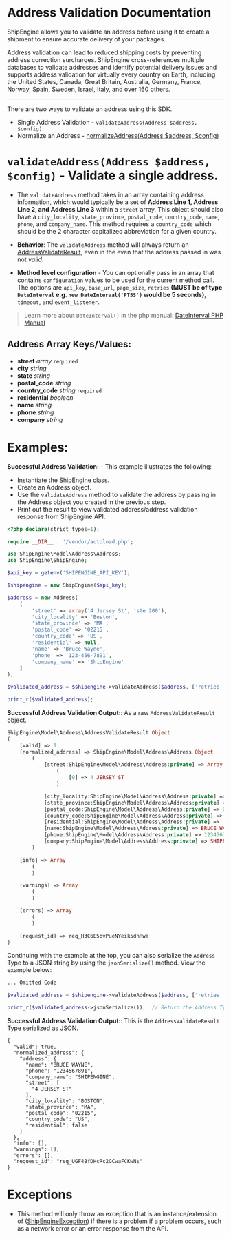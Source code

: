Address Validation Documentation
================================
ShipEngine allows you to validate an address before using it to create a shipment to ensure accurate delivery
of your packages.

Address validation can lead to reduced shipping costs by preventing address correction surcharges. ShipEngine
cross-references multiple databases to validate addresses and identify potential delivery issues and supports address
validation for virtually every country on Earth, including the United States, Canada, Great Britain, Australia,
Germany, France, Norway, Spain, Sweden, Israel, Italy, and over 160 others.

---

There are two ways to validate an address using this SDK.

- Single Address Validation - `validateAddress(Address $address, $config)`
- Normalize an Address - [normalizeAddress(Address $address, $config)](./normalizeAddressExample.md)

`validateAddress(Address $address, $config)` - Validate a single address.
=========================================================================

- The `validateAddress` method takes in an array containing address information, which would typically be a set of
  **Address Line 1, Address Line 2, and Address Line 3** within a `street` array. This object should also have a
  `city_locality`, `state_province`, `postal_code`, `country_code`, `name`, `phone`, and `company_name`. This method
  requires a `country_code` which should be the 2 character capitalized abbreviation for a given country.

- **Behavior**: The `validateAddress` method will always return
  an [AddressValidateResult](../src/Model/Address/AddressValidateResult.php), even in the even that the address passed
  in was not *valid*.

- **Method level configuration** - You can optionally pass in an array that contains `configuration` values to be used
  for the current method call. The options are `api_key`, `base_url`, `page_size`,
  `retries` **(MUST be of type `DateInterval` e.g. `new DateInterval('PT5S')` would be 5 seconds)**,
  `timeout`, and `event_listener`.

> Learn more about `DateInterval()` in the php manual:
> [DateInterval PHP Manual](https://www.php.net/manual/en/class.dateinterval.php "DateInterval Documentation")

Address Array Keys/Values:
--------------------------

- **street** *array* `required`
- **city** *string*
- **state** *string*
- **postal_code** *string*
- **country_code** *string* `required`
- **residential** *boolean*
- **name** *string*
- **phone** *string*
- **company** *string*

Examples:
=========

**Successful Address Validation:** - This example illustrates the following:
  - Instantiate the ShipEngine class.
  - Create an Address object.
  - Use the `validateAddress` method to validate the address by passing in the Address object you created in the previous step.
  - Print out the result to view validated address/address validation response from ShipEngine API.

```php
<?php declare(strict_types=1);

require __DIR__ . '/vendor/autoload.php';

use ShipEngine\Model\Address\Address;
use ShipEngine\ShipEngine;

$api_key = getenv('SHIPENGINE_API_KEY');

$shipengine = new ShipEngine($api_key);

$address = new Address(
    [
        'street' => array('4 Jersey St', 'ste 200'),
        'city_locality' => 'Boston',
        'state_province' => 'MA',
        'postal_code' => '02215',
        'country_code' => 'US',
        'residential' => null,
        'name' => 'Bruce Wayne',
        'phone' => '123-456-7891',
        'company_name' => 'ShipEngine'
    ]
);

$validated_address = $shipengine->validateAddress($address, ['retries' => 2]);

print_r($validated_address);
```

**Successful Address Validation Output:**: As a raw `AddressValidateResult` object.

```php
ShipEngine\Model\Address\AddressValidateResult Object
(
    [valid] => 1
    [normalized_address] => ShipEngine\Model\Address\Address Object
        (
            [street:ShipEngine\Model\Address\Address:private] => Array
                (
                    [0] => 4 JERSEY ST
                )

            [city_locality:ShipEngine\Model\Address\Address:private] => BOSTON
            [state_province:ShipEngine\Model\Address\Address:private] => MA
            [postal_code:ShipEngine\Model\Address\Address:private] => 02215
            [country_code:ShipEngine\Model\Address\Address:private] => US
            [residential:ShipEngine\Model\Address\Address:private] =>
            [name:ShipEngine\Model\Address\Address:private] => BRUCE WAYNE
            [phone:ShipEngine\Model\Address\Address:private] => 1234567891
            [company:ShipEngine\Model\Address\Address:private] => SHIPENGINE
        )

    [info] => Array
        (
        )

    [warnings] => Array
        (
        )

    [errors] => Array
        (
        )

    [request_id] => req_H3C6E5ovPueNYeik5dnRwa
)
```

Continuing with the example at the top, you can also serialize the `Address` Type to a JSON string by using
the `jsonSerialize()` method. View the example below:

```php
... Omitted Code

$validated_address = $shipengine->validateAddress($address, ['retries' => 2]);

print_r($validated_address->jsonSerialize());  // Return the Address Type as a JSON string.
```

**Successful Address Validation Output:**: This is the `AddressValidateResult` Type serialized as JSON.
```json5
{
  "valid": true,
  "normalized_address": {
    "address": {
      "name": "BRUCE WAYNE",
      "phone": "1234567891",
      "company_name": "SHIPENGINE",
      "street": [
        "4 JERSEY ST"
      ],
      "city_locality": "BOSTON",
      "state_province": "MA",
      "postal_code": "02215",
      "country_code": "US",
      "residential": false
    }
  },
  "info": [],
  "warnings": [],
  "errors": [],
  "request_id": "req_UGF4BfDHcRc2GCwaFCKwNs"
}
```

Exceptions
==========

- This method will only throw an exception that is an instance/extension of
  ([ShipEngineException](../src/Message/ShipEngineException.php)) if there is a problem if a problem occurs, such as a
  network error or an error response from the API.
